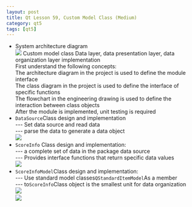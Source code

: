 ```yaml
---
layout: post
title: Qt Lesson 59, Custom Model Class (Medium)
category: qt5
tags: [qt5]
---
```

* System architecture diagram  
![ ](/md_blog/public/assets/2021-07-25/becba7ad59a49a4aad30ff4db2cfafc4.png)
Custom model class Data layer, data presentation layer, data organization layer implementation  
First understand the following concepts:  
The architecture diagram in the project is used to define the module interface  
The class diagram in the project is used to define the interface of specific functions  
The flowchart in the engineering drawing is used to define the interaction between class objects  
After the module is implemented, unit testing is required
* `DataSource`Class design and implementation  
--- Set data source and read data  
--- parse the data to generate a data object  
![ ](/md_blog/public/assets/2021-07-25/78f269b5dadf208f05ae7189bf3ff46f.png)
* `ScoreInfo` Class design and implementation:  
--- a complete set of data in the package data source  
--- Provides interface functions that return specific data values  
![ ](/md_blog/public/assets/2021-07-25/44a509d8b2274d7db926ddb6fabdf8fd.png)
* `ScoreInfoModel`Class design and implementation:  
--- Use standard model classes`QStandardItemModel`As a member  
--- to`ScoreInfo`Class object is the smallest unit for data organization  
![ ](/md_blog/public/assets/2021-07-25/39d3a0263abaa30d1f78c06bec8c2a87.png)  
![ ](/md_blog/public/assets/2021-07-25/cdc72d334ea408c38028537975b67bea.png)
